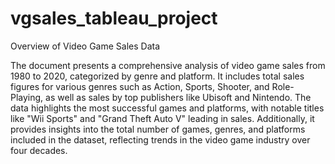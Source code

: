 # vgsales_tableau_project

Overview of Video Game Sales Data

The document presents a comprehensive analysis of video game sales from 1980 to 2020, categorized by genre and platform. It includes total sales figures for various genres such as Action, Sports, Shooter, and Role-Playing, as well as sales by top publishers like Ubisoft and Nintendo. The data highlights the most successful games and platforms, with notable titles like "Wii Sports" and "Grand Theft Auto V" leading in sales. Additionally, it provides insights into the total number of games, genres, and platforms included in the dataset, reflecting trends in the video game industry over four decades.
